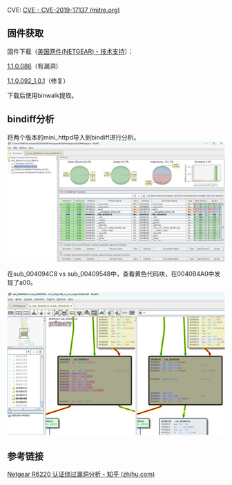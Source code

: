 CVE: [CVE - CVE-2019-17137 (mitre.org)](https://cve.mitre.org/cgi-bin/cvename.cgi?name=CVE-2019-17137)

## 固件获取
固件下载（[美国网件(NETGEAR) - 技术支持](http://support.netgear.cn/doucument/More.asp?id=2294)）：

[1.1.0.086](http://www.downloads.netgear.com/files/GDC/R6220/R6220-V1.1.0.86.zip)（有漏洞）

[1.1.0.092_1.0.1](http://support.netgear.cn/Upfilepath/R6220-V1.1.0.92_1.0.1_BETA.img)（修复）

下载后使用binwalk提取。

## bindiff分析
将两个版本的mini_httpd导入到bindiff进行分析。
![](images/1690642440109.png)

在sub_004094C8 vs sub_00409548中，查看黄色代码块，在0040B4A0中发现了a00。

![](images/1690642525243.png)





## 参考链接
[Netgear R6220 认证绕过漏洞分析 - 知乎 (zhihu.com)](https://zhuanlan.zhihu.com/p/343918187)

